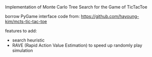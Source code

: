 Implementation of Monte Carlo Tree Search for the Game of TicTacToe

borrow PyGame interface code from: https://github.com/hayoung-kim/mcts-tic-tac-toe

features to add:
- search heuristic
- RAVE (Rapid Action Value Estimation) to speed up randomly play simulation



